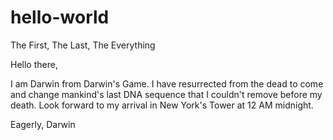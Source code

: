# hello-world
The First, The Last, The Everything

Hello there,

I am Darwin from Darwin's Game. I have resurrected from the dead to come and change mankind's last DNA sequence that I couldn't remove before my death. Look forward to my arrival in New York's Tower at 12 AM midnight. 

Eagerly, 
Darwin
